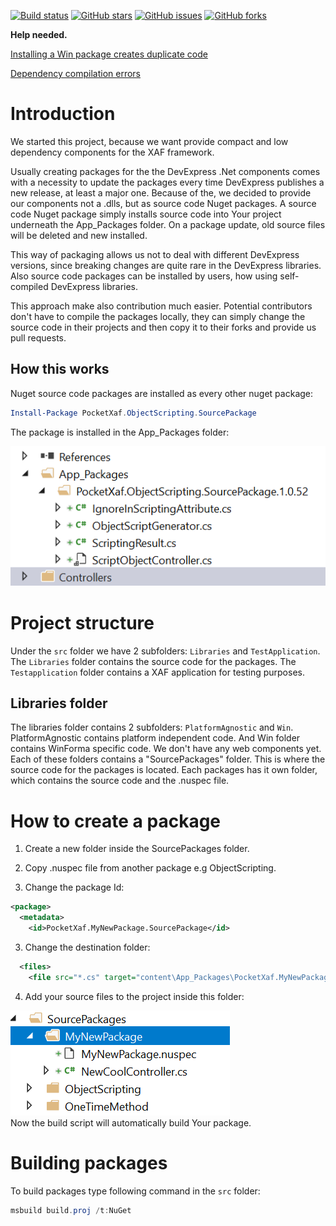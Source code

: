 [![Build status](https://dev.azure.com/eXpandDevOps/eXpandFramework/_apis/build/status/eXpandFramework-XAF)](https://dev.azure.com/eXpandDevOps/eXpandFramework/_build/latest?definitionId=13)
[![GitHub stars](https://img.shields.io/github/stars/eXpandFramework/xaf.svg)](https://github.com/eXpandFramework/xaf/stargazers)
[![GitHub issues](https://img.shields.io/github/issues/eXpandFramework/xaf.svg)](https://github.com/eXpandFramework/xaf/issues)
[![GitHub forks](https://img.shields.io/github/forks/eXpandFramework/xaf.svg)](https://github.com/eXpandFramework/xaf/network)

**Help needed.**

[Installing a Win package creates duplicate code](https://github.com/eXpandFramework/XAF/issues/17)

[Dependency compilation errors](https://github.com/eXpandFramework/XAF/issues/16)

# Introduction

We started this project, because we want provide compact and low dependency components for the XAF framework. 

Usually creating packages for the the DevExpress .Net components comes with a necessity  to update the packages every time DevExpress publishes a new release, at least a major one. Because of the, we decided to provide our components not a .dlls, but as source code Nuget packages. A source code Nuget package simply installs source code into Your project underneath the App_Packages folder. On a package update, old source files will be deleted and new installed. 

This way of packaging allows us not to deal with different DevExpress versions, since breaking changes are quite rare in the DevExpress libraries. Also source code packages can be installed by users, how using self-compiled  DevExpress libraries.

This approach make also contribution much easier. Potential contributors don't have to compile the packages locally, they can simply change the source code in their projects and then copy it to their forks and provide us pull requests. 

## How this works

Nuget source code packages are installed as every other nuget package:

```Powershell
Install-Package PocketXaf.ObjectScripting.SourcePackage
```

The package is installed in the App_Packages folder:

![screenshot installed package](images/installedpackage.png)


# Project structure

Under the `src` folder we have 2 subfolders: `Libraries` and `TestApplication`. The `Libraries` folder contains the source code for the packages. The `Testapplication` folder contains a XAF application for testing purposes.

## Libraries folder

The libraries folder contains 2 subfolders: `PlatformAgnostic` and `Win`. PlatformAgnostic contains platform independent code. And Win folder contains WinForma specific code. We don't have any web components yet. Each of these folders contains a "SourcePackages" folder. This is where the source code for the packages is located. Each packages has it own folder, which contains the source code and the .nuspec file.

# How to create a package

1. Create a new folder inside the SourcePackages folder.

2. Copy .nuspec file from another package e.g ObjectScripting.

2. Change the package Id:

```XML
<package>
  <metadata>
    <id>PocketXaf.MyNewPackage.SourcePackage</id>
```

3. Change the destination folder:
```XML
  <files>
    <file src="*.cs" target="content\App_Packages\PocketXaf.MyNewPackage.SourcePackage.$version$" />
```

4. Add your source files to the project inside this folder:

![package folder](images/MyNewPackage.png)  
Now the build script will automatically build Your package. 


# Building packages

To build packages type following command in the `src` folder:
```Powershell
msbuild build.proj /t:NuGet
```

